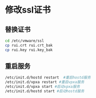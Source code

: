 # 修改ssl证书

## 替换证书

```bash
cd /etc/vmware/ssl
cp rui.crt rui.crt_bak
cp rui.key rui.key_bak
```

## 重启服务

```bash
/etc/init.d/hostd restart  #重启hostd服务
/etc/init.d/vpxa restart #重启vpxa服务
/etc/init.d/vpxa start #启动vpxa服务
/etc/init.d/hostd start #启动hostd服务
```